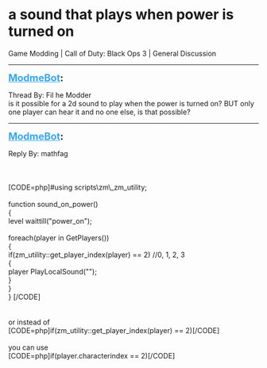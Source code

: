 # a sound that plays when power is turned on
Game Modding | Call of Duty: Black Ops 3 | General Discussion

---
<strong style="font-size: 1.4em;"><span style="text-decoration: underline;text-decoration-color: #34a7f9;"><span style="color:#34a7f9;">ModmeBot</span></span>:</strong>

<p>Thread By: Fil he Modder<br />is it possible for a 2d sound to play when the power is turned on? BUT only one player can hear it and no one else, is that possible?</p>

---
<strong style="font-size: 1.4em;"><span style="text-decoration: underline;text-decoration-color: #34a7f9;"><span style="color:#34a7f9;">ModmeBot</span></span>:</strong>

<p>Reply By: mathfag<br /> <br /> <br /> <br />[CODE=php]#using scripts\zm\_zm_utility;<br />		<br />function sound_on_power()<br />{<br />level waittill(&quot;power_on&quot;);<br /><br />foreach(player in GetPlayers())<br />	{<br />	if(zm_utility::get_player_index(player) == 2) //0, 1, 2, 3<br /> 		{<br /> 		player PlayLocalSound(&quot;&quot;);<br /> 		}<br />	}<br />}	[/CODE]<br /> <br /> <br />or instead of<br />[CODE=php]if(zm_utility::get_player_index(player) == 2)[/CODE]<br /> <br />you can use<br />[CODE=php]if(player.characterindex == 2)[/CODE]</p>
